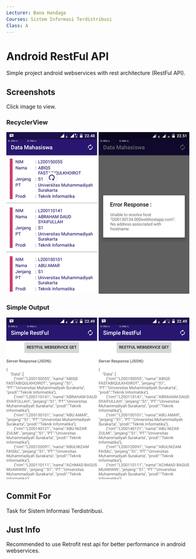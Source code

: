 ```yaml
---
Lecturer: Bana Handaga
Courses: Sistem Informasi Terdistribusi
Class: A
---
```


Android RestFul API
=========

Simple project android webservices with rest architecture (RestFul API).

Screenshots
-----------

Click image to view.

### RecyclerView

[![main refresh](https://github.com/L200130134/Android-RestFul-API/raw/master/demo/Screenshoot/rsz_main-refresh.png)](https://github.com/L200130134/Android-RestFul-API/raw/master/demo/Screenshoot/main-refresh.png)
[![main error](https://github.com/L200130134/Android-RestFul-API/raw/master/demo/Screenshoot/rsz_main-error.png)](https://github.com/L200130134/Android-RestFul-API/raw/master/demo/Screenshoot/main-error.png)

### Simple Output

[![simple respone1](https://github.com/L200130134/Android-RestFul-API/raw/master/demo/Screenshoot/rsz_response-1.png)](https://github.com/L200130134/Android-RestFul-API/raw/master/demo/Screenshoot/response-1.png)
[![simple respone2](https://github.com/L200130134/Android-RestFul-API/raw/master/demo/Screenshoot/rsz_response-1.png)](https://github.com/L200130134/Android-RestFul-API/raw/master/demo/Screenshoot/response-2.png)

Commit For
-----------
Task for Sistem Informasi Terdistribusi.

Just Info
-----------
Recommended to use Retrofit rest api for better performance in android webservices.
